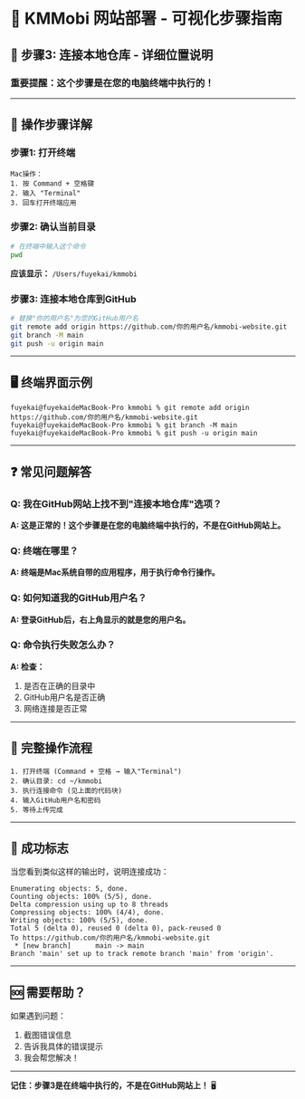 # 🎯 KMMobi 网站部署 - 可视化步骤指南

## 📍 **步骤3: 连接本地仓库 - 详细位置说明**

### **重要提醒：这个步骤是在您的电脑终端中执行的！**

---

## 🔧 **操作步骤详解**

### **步骤1: 打开终端**
```
Mac操作：
1. 按 Command + 空格键
2. 输入 "Terminal" 
3. 回车打开终端应用
```

### **步骤2: 确认当前目录**
```bash
# 在终端中输入这个命令
pwd
```
**应该显示：** `/Users/fuyekai/kmmobi`

### **步骤3: 连接本地仓库到GitHub**
```bash
# 替换"你的用户名"为您的GitHub用户名
git remote add origin https://github.com/你的用户名/kmmobi-website.git
git branch -M main
git push -u origin main
```

---

## 🖥️ **终端界面示例**

```
fuyekai@fuyekaideMacBook-Pro kmmobi % git remote add origin https://github.com/你的用户名/kmmobi-website.git
fuyekai@fuyekaideMacBook-Pro kmmobi % git branch -M main
fuyekai@fuyekaideMacBook-Pro kmmobi % git push -u origin main
```

---

## ❓ **常见问题解答**

### **Q: 我在GitHub网站上找不到"连接本地仓库"选项？**
**A: 这是正常的！这个步骤是在您的电脑终端中执行的，不是在GitHub网站上。**

### **Q: 终端在哪里？**
**A: 终端是Mac系统自带的应用程序，用于执行命令行操作。**

### **Q: 如何知道我的GitHub用户名？**
**A: 登录GitHub后，右上角显示的就是您的用户名。**

### **Q: 命令执行失败怎么办？**
**A: 检查：**
1. 是否在正确的目录中
2. GitHub用户名是否正确
3. 网络连接是否正常

---

## 📱 **完整操作流程**

```
1. 打开终端 (Command + 空格 → 输入"Terminal")
2. 确认目录: cd ~/kmmobi
3. 执行连接命令 (见上面的代码块)
4. 输入GitHub用户名和密码
5. 等待上传完成
```

---

## 🎉 **成功标志**

当您看到类似这样的输出时，说明连接成功：
```
Enumerating objects: 5, done.
Counting objects: 100% (5/5), done.
Delta compression using up to 8 threads
Compressing objects: 100% (4/4), done.
Writing objects: 100% (5/5), done.
Total 5 (delta 0), reused 0 (delta 0), pack-reused 0
To https://github.com/你的用户名/kmmobi-website.git
 * [new branch]      main -> main
Branch 'main' set up to track remote branch 'main' from 'origin'.
```

---

## 🆘 **需要帮助？**

如果遇到问题：
1. 截图错误信息
2. 告诉我具体的错误提示
3. 我会帮您解决！

---

**记住：步骤3是在终端中执行的，不是在GitHub网站上！** 🖥️
